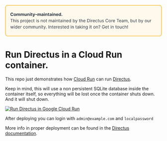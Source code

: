 ![Community-maintained. This project is not maintained by the Directus Core Team, but by our wider community. Interested in taking it on? Get in touch!](.github/community-maintained.svg)

# Run Directus in a Cloud Run container.

This repo just demonstrates how [Cloud Run](https://cloud.google.com/run) can run [Directus](https://directus.io/).

Keep in mind, this will use a non persistent SQLite database inside the container itself, so everything will be lost once the container shuts down. And it will shut down.

[![Run Directus in Google Cloud Run](https://deploy.cloud.run/button.svg)](https://deploy.cloud.run/)

After deploying you can login with `admin@example.com` and `localpassword`

More info in proper deployment can be found in the [Directus documentation](https://docs.directus.io/getting-started/installation/gcp/).

